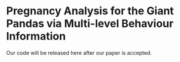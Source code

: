 # Pregnancy Analysis for the Giant Pandas via Multi-level Behaviour Information

Our code will be released here after our paper is accepted.
